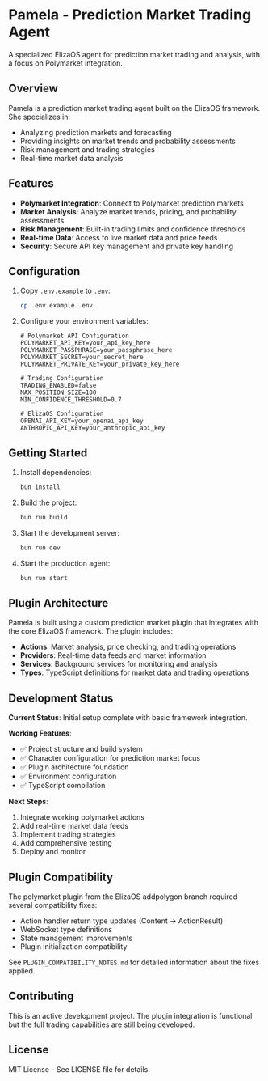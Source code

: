 # Pamela - Prediction Market Trading Agent

A specialized ElizaOS agent for prediction market trading and analysis, with a focus on Polymarket integration.

## Overview

Pamela is a prediction market trading agent built on the ElizaOS framework. She specializes in:
- Analyzing prediction markets and forecasting
- Providing insights on market trends and probability assessments
- Risk management and trading strategies
- Real-time market data analysis

## Features

- **Polymarket Integration**: Connect to Polymarket prediction markets
- **Market Analysis**: Analyze market trends, pricing, and probability assessments
- **Risk Management**: Built-in trading limits and confidence thresholds
- **Real-time Data**: Access to live market data and price feeds
- **Security**: Secure API key management and private key handling

## Configuration

1. Copy `.env.example` to `.env`:
   ```bash
   cp .env.example .env
   ```

2. Configure your environment variables:
   ```env
   # Polymarket API Configuration
   POLYMARKET_API_KEY=your_api_key_here
   POLYMARKET_PASSPHRASE=your_passphrase_here
   POLYMARKET_SECRET=your_secret_here
   POLYMARKET_PRIVATE_KEY=your_private_key_here

   # Trading Configuration
   TRADING_ENABLED=false
   MAX_POSITION_SIZE=100
   MIN_CONFIDENCE_THRESHOLD=0.7

   # ElizaOS Configuration
   OPENAI_API_KEY=your_openai_api_key
   ANTHROPIC_API_KEY=your_anthropic_api_key
   ```

## Getting Started

1. Install dependencies:
   ```bash
   bun install
   ```

2. Build the project:
   ```bash
   bun run build
   ```

3. Start the development server:
   ```bash
   bun run dev
   ```

4. Start the production agent:
   ```bash
   bun run start
   ```

## Plugin Architecture

Pamela is built using a custom prediction market plugin that integrates with the core ElizaOS framework. The plugin includes:

- **Actions**: Market analysis, price checking, and trading operations
- **Providers**: Real-time data feeds and market information
- **Services**: Background services for monitoring and analysis
- **Types**: TypeScript definitions for market data and trading operations

## Development Status

**Current Status**: Initial setup complete with basic framework integration.

**Working Features**:
- ✅ Project structure and build system
- ✅ Character configuration for prediction market focus
- ✅ Plugin architecture foundation
- ✅ Environment configuration
- ✅ TypeScript compilation

**Next Steps**:
1. Integrate working polymarket actions
2. Add real-time market data feeds
3. Implement trading strategies
4. Add comprehensive testing
5. Deploy and monitor

## Plugin Compatibility

The polymarket plugin from the ElizaOS addpolygon branch required several compatibility fixes:
- Action handler return type updates (Content → ActionResult)
- WebSocket type definitions
- State management improvements
- Plugin initialization compatibility

See `PLUGIN_COMPATIBILITY_NOTES.md` for detailed information about the fixes applied.

## Contributing

This is an active development project. The plugin integration is functional but the full trading capabilities are still being developed.

## License

MIT License - See LICENSE file for details.